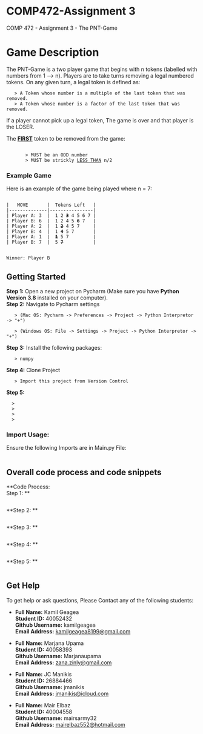 # COMP472-Assignment 3
COMP 472 - Assignment 3 - The PNT-Game

# Game Description
The PNT-Game is a two player game that begins with n tokens (labelled with numbers from 1 --> n). Players are to take turns removing a legal numbered tokens. On any given turn, a legal token is defined as: 

       > A Token whose number is a multiple of the last token that was removed.
       > A Token whose number is a factor of the last token that was removed.

If a player cannot pick up a legal token, The game is over and that player is the LOSER.

The <ins>**FIRST**</ins> token to be removed from the game: 
<pre><code>
       > MUST be an ODD number
       > MUST be strickly <ins>LESS THAN</ins> n/2
</code></pre>
### Example Game  
Here is an example of the game being played where n = 7:

<pre><code>
|   MOVE       |  Tokens Left   |
|--------------|----------------|
| Player A: 3  |  1 2 <s><b>3</s></b> 4 5 6 7 |   
| Player B: 6  |  1 2 4 5 <s><b>6</s></b> 7   |
| Player A: 2  |  1 <s><b>2</s></b> 4 5 7     |
| Player B: 4  |  1 <s><b>4</s></b> 5 7       |
| Player A: 1  |  <s><b>1</s></b> 5 7         |
| Player B: 7  |  5 <s><b>7</s></b>           |


Winner: Player B
</code></pre>
 
## Getting Started
**Step 1:** Open a new project on Pycharm (Make sure you have **Python Version 3.8** installed on your computer).\
**Step 2:** Navigate to Pycharm settings

       > (Mac OS: Pycharm -> Preferences -> Project -> Python Interpretor -> "+")
       
       > (Windows OS: File -> Settings -> Project -> Python Interpretor -> "+")
       
**Step 3:** Install the following packages: 

       > numpy

**Step 4:** Clone Project

       > Import this project from Version Control
       
**Step 5:**

      > 
      > 
      >
      > 

### Import Usage:
Ensure the following Imports are in Main.py File:
```
```

## Overall code process and code snippets
**Code Process:\
Step 1: **
```
```

**Step 2: **
```
```

**Step 3: **
```

```

**Step 4: **
```
```

**Step 5: **
```
```

## Get Help
To get help or ask questions, Please Contact any of the following students: 
 - **Full Name:** Kamil Geagea\
   **Student ID:** 40052432\
   **Github Username:** kamilgeagea\
   **Email Address:** kamilgeagea8199@gmail.com
   
 - **Full Name:** Marjana Upama\
   **Student ID:** 40058393\
   **Github Username:** Marjanaupama\
   **Email Address:** zana.zinly@gmail.com
   
 - **Full Name:** JC Manikis\
   **Student ID:** 26884466\
   **Github Username:** jmanikis\
   **Email Address:** jmanikis@icloud.com
   
 - **Full Name:** Mair Elbaz\
   **Student ID:** 40004558\
   **Github Username:** mairsarmy32\
   **Email Address:** mairelbaz552@hotmail.com
